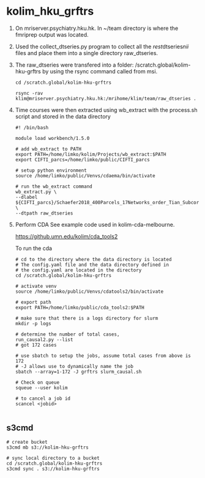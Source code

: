 # kolim_hku_grftrs

1. On mriserver.psychiatry.hku.hk. In ~/team directory is where the fmriprep output was located.

2. Used the collect_dtseries.py program to collect all the *rest*dtseries*nii* files and place them into a single directory raw_dtseries.

3. The raw_dtseries were transfered into a folder: /scratch.global/kolim-hku-grftrs by using the rsync command called from msi.

    ```
    cd /scratch.global/kolim-hku-grftrs

    rsync -rav klim@mriserver.psychiatry.hku.hk:/mrihome/klim/team/raw_dtseries .

    ```
4. Time courses were then extracted using wb_extract with the process.sh script and stored in the data directory

    ```
    #! /bin/bash

    module load workbench/1.5.0

    # add wb_extract to PATH
    export PATH=/home/limko/kolim/Projects/wb_extract:$PATH
    export CIFTI_parcs=/home/limko/public/CIFTI_parcs

    # setup python environment
    source /home/limko/public/Venvs/cdaema/bin/activate

    # run the wb_extract command
    wb_extract.py \
    --dlabel ${CIFTI_parcs}/Schaefer2018_400Parcels_17Networks_order_Tian_Subcortex_S4.dlabel.nii \
    --dtpath raw_dtseries
    ```

5. Perform CDA  See example code used in kolim-cda-melbourne. 

    https://github.umn.edu/kolim/cda_tools2

    To run the cda

    ```
    # cd to the directory where the data directory is located
    # The config.yaml file and the data directory defined in 
    # the config.yaml are located in the directory
    cd /scratch.global/kolim-hku-grftrs

    # activate venv
    source /home/limko/public/Venvs/cdatools2/bin/activate

    # export path
    export PATH=/home/limko/public/cda_tools2:$PATH

    # make sure that there is a logs directory for slurm
    mkdir -p logs

    # determine the number of total cases, 
    run_causal2.py --list
    # got 172 cases

    # use sbatch to setup the jobs, assume total cases from above is 172
    # -J allows use to dynamically name the job
    sbatch --array=1-172 -J grftrs slurm_causal.sh

    # Check on queue
    squeue --user kolim

    # to cancel a job id
    scancel <jobid>


    ```

## s3cmd

```
# create bucket
s3cmd mb s3://kolim-hku-grftrs

# sync local directory to a bucket
cd /scratch.global/kolim-hku-grftrs
s3cmd sync . s3://kolim-hku-grftrs

```

